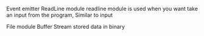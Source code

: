Event emitter
ReadLine module
 readline module is used when you want take an input from the program, Similar to input 

File module
    Buffer Stream stored data in binary
     